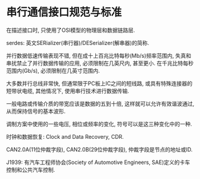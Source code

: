 # 串行通信接口规范与标准

在描述接口时, 只使用了OSI模型的物理层和数据链路层.  

serdes: 英文SERializer(串行器)/DESerializer(解串器)的简称.  

并行数据低速传输表现不错, 但在成十上百兆比特每秒(Mb/s)频率范围内, 失真和串扰禁止了并行数据传输的应用, 必须限制在几英尺内, 甚至更小. 在千兆比特每秒范围内(Gb/s), 必须限制在几英寸范围内.  

大多数并行总线非常快, 但通常限于PC板上IC之间的短线路, 或具有特殊连接器的短带状电缆, 其他情况下, 使用串行技术进行数据传输.  

一般电路或传输介质的带宽应该是数据的五到十倍, 这样就可以允许有效谐波通过, 从而保持信号的基本波形.  

调制方案中使用的一些电压, 相位或频率的变化, 符号可以是这三种变化中的一种.  

时钟和数据恢复: Clock and Data Recovery, CDR.  

CAN2.0A(11位仲裁字段), CAN2.0B(29位仲裁字段), 仲裁字段是节点的地址或ID.  

J1939: 有汽车工程师协会(Society of Automotive Engineers, SAE)定义的卡车控制和公共汽车控制.  

